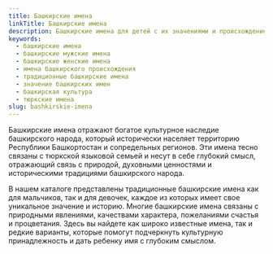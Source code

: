 ```yaml
---
title: Башкирские имена
linkTitle: Башкирские имена
description: Башкирские имена для детей с их значениями и происхождением. Традиционные башкирские мужские и женские имена с богатой историей и культурным наследием.
keywords:
  - башкирские имена
  - башкирские мужские имена
  - башкирские женские имена
  - имена башкирского происхождения
  - традиционные башкирские имена
  - значение башкирских имен
  - башкирская культура
  - тюркские имена
slug: bashkirskie-imena
---
```


Башкирские имена отражают богатое культурное наследие башкирского народа, который исторически населяет территорию Республики Башкортостан и сопредельных регионов. Эти имена тесно связаны с тюркской языковой семьей и несут в себе глубокий смысл, отражающий связь с природой, духовными ценностями и историческими традициями башкирского народа.

В нашем каталоге представлены традиционные башкирские имена как для мальчиков, так и для девочек, каждое из которых имеет свое уникальное значение и историю. Многие башкирские имена связаны с природными явлениями, качествами характера, пожеланиями счастья и процветания. Здесь вы найдете как широко известные имена, так и редкие варианты, которые помогут подчеркнуть культурную принадлежность и дать ребенку имя с глубоким смыслом.
